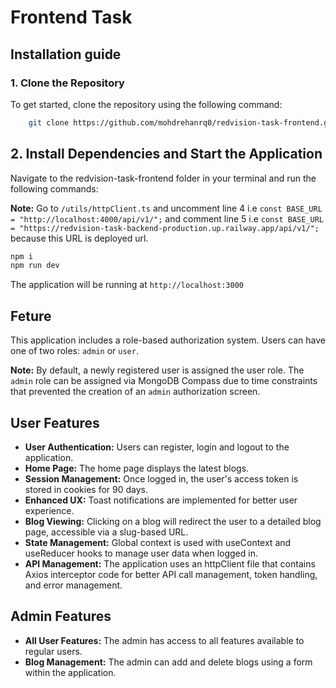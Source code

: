 # Frontend Task

## Installation guide

### 1. Clone the Repository

To get started, clone the repository using the following command:

```bash
    git clone https://github.com/mohdrehanrq0/redvision-task-frontend.git
```

## 2. Install Dependencies and Start the Application

Navigate to the redvision-task-frontend folder in your terminal and run the following commands:

**Note:** Go to `/utils/httpClient.ts` and uncomment line 4 i.e `const BASE_URL = "http://localhost:4000/api/v1/";` and comment line 5 i.e `const BASE_URL = "https://redvision-task-backend-production.up.railway.app/api/v1/";` because this URL is deployed url.

```bash
npm i
npm run dev
```

The application will be running at `http://localhost:3000`

## Feture

This application includes a role-based authorization system. Users can have one of two roles: `admin` or `user`.

**Note:** By default, a newly registered user is assigned the user role. The `admin` role can be assigned via MongoDB Compass due to time constraints that prevented the creation of an `admin` authorization screen.

## User Features

* **User Authentication:** Users can register, login and logout to the application.
* **Home Page:** The home page displays the latest blogs.
* **Session Management:** Once logged in, the user's access token is stored in cookies for 90 days.
* **Enhanced UX:** Toast notifications are implemented for better user experience.
* **Blog Viewing:** Clicking on a blog will redirect the user to a detailed blog page, accessible via a slug-based URL.
* **State Management:** Global context is used with useContext and useReducer hooks to manage user data when logged in.
* **API Management:** The application uses an httpClient file that contains Axios interceptor code for better API call management, token handling, and error management.

## Admin Features

* **All User Features:** The admin has access to all features available to regular users.
* **Blog Management:** The admin can add and delete blogs using a form within the application.
